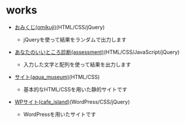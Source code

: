 # works

- <a href="https://hone-taro.github.io/works/omikuji/omikuji.html">おみくじ(omikuji)</a>(HTML/CSS/jQuery)
   - jQueryを使って結果をランダムで出力します
  
- <a href="https://hone-taro.github.io/works/assessment/">あなたのいいところ診断(assessment)</a>(HTML/CSS/JavaScript/jQuery)
   - 入力した文字と配列を使って結果を出力します
  
- <a href="https://hone-taro.github.io/works/aqua_museum//index.html">サイト(aqua_museum)</a>(HTML/CSS)
   - 基本的なHTML/CSSを用いた静的サイトです
 
- <a href="http://calm-yoron-1466.weblike.jp/">WPサイト(cafe_island)</a>(WordPress/CSS/jQuery)
   - WordPressを用いたサイトです
